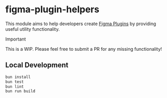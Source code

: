 # figma-plugin-helpers

This module aims to help developers create [Figma Plugins](https://www.figma.com/plugin-docs/) by providing useful utility
functionality.

> [!IMPORTANT]
> This is a WIP. Please feel free to submit a PR for any missing functionality!

## Local Development

```bash
bun install
bun test
bun lint
bun run build
```
